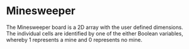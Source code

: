 # Minesweeper
The Minesweeper board is a 2D array with the user defined dimensions. The individual cells are identified by one of the either Boolean variables, whereby 1 represents a mine and 0 represents no mine.
